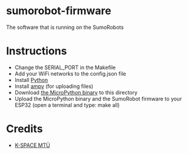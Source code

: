 # sumorobot-firmware
The software that is running on the SumoRobots

# Instructions
* Change the SERIAL_PORT in the Makefile
* Add your WiFi networks to the config.json file
* Install [Python](https://www.python.org/downloads/)
* Install [ampy](https://github.com/adafruit/ampy) (for uploading files)
* Download [the MicroPython binary](http://micropython.org/download#esp32) to this directory
* Upload the MicroPython binary and the SumoRobot firmware to your ESP32 (open a terminal and type: make all)

# Credits
* [K-SPACE MTÜ](https://k-space.ee/)
